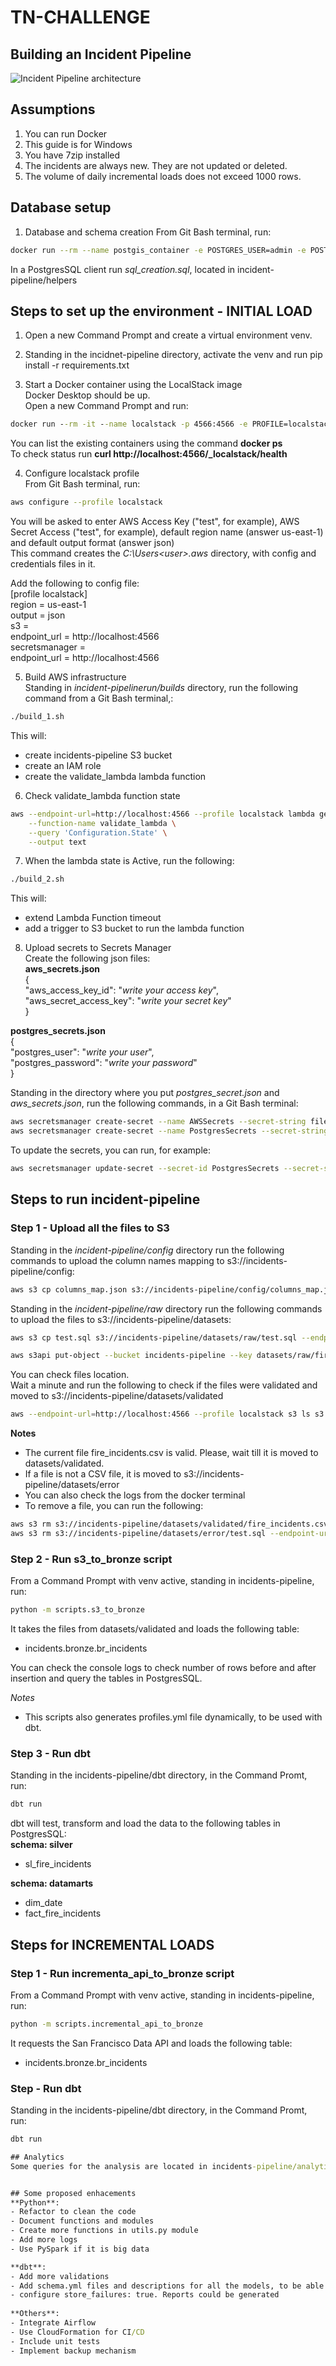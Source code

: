# TN-CHALLENGE  
## Building an Incident Pipeline


![Incident Pipeline architecture](documentation/images/incident-pipeline-architecture.png)

## Assumptions
1. You can run Docker
2. This guide is for Windows
3. You have 7zip installed
4. The incidents are always new. They are not updated or deleted.
5. The volume of daily incremental loads does not exceed 1000 rows.



## Database setup

1. Database and schema creation 
From Git Bash terminal, run:  
```bash
docker run --rm --name postgis_container -e POSTGRES_USER=admin -e POSTGRES_PASSWORD=admin -e POSTGRES_DB=incidents -p 5432:5432 -d postgis/postgis
```
In a PostgresSQL client run *sql_creation.sql*, located in incident-pipeline/helpers


## Steps to set up the environment - INITIAL LOAD
1. Open a new Command Prompt and create a virtual environment venv.
   
2. Standing in the incidnet-pipeline directory, activate the venv and run pip install -r requirements.txt

3. Start a Docker container using the LocalStack image  
Docker Desktop should be up.  
Open a new Command Prompt and run:  
```cmd
docker run --rm -it --name localstack -p 4566:4566 -e PROFILE=localstack -e SERVICES=secretsmanager,cloudwatch,lambda,s3,logs,iam -e DOCKER_HOST=unix:///var/run/docker.sock -v /var/run/docker.sock:/var/run/docker.sock -e LAMBDA_EXECUTOR=host -e DEBUG=1 -e AWS_ACCESS_KEY_ID=test  -e AWS_SECRET_ACCESS_KEY=test -v C:\Users\anben\.aws:/root/.aws:ro localstack/localstack
```

You can list the existing containers using the command **docker ps**  
To check status run **curl http://localhost:4566/_localstack/health**  

   
4. Configure localstack profile  
From Git Bash terminal, run:  
```bash
aws configure --profile localstack
```
You will be asked to enter AWS Access Key ("test", for example), AWS Secret Access ("test", for example), default region name (answer us-east-1) and default output format (answer json)  
This command creates the *C:\Users\<user>\.aws* directory, with config and credentials files in it.  

Add the following to config file:  
[profile localstack]  
region = us-east-1  
output = json  
s3 =  
    endpoint_url = http://localhost:4566  
secretsmanager =  
    endpoint_url = http://localhost:4566  



5. Build AWS infrastructure  
Standing in *incident-pipelinerun/builds* directory, run the following command from a Git Bash terminal,:   
```bash
./build_1.sh
```
This will:
- create incidents-pipeline S3 bucket
- create an IAM role
- create the validate_lambda lambda function

6. Check validate_lambda function state  
```bash
aws --endpoint-url=http://localhost:4566 --profile localstack lambda get-function \
    --function-name validate_lambda \
    --query 'Configuration.State' \
    --output text
```

7. When the lambda state is Active, run the following:
```bash
./build_2.sh
``` 
This will:
- extend Lambda Function timeout 
- add a trigger to S3 bucket to run the lambda function 

8. Upload secrets to Secrets Manager  
Create the following json files:  
**aws_secrets.json**  
{  
  "aws_access_key_id": "*write your access key*",  
  "aws_secret_access_key": "*write your secret key*"  
}  

**postgres_secrets.json**  
{  
  "postgres_user": "*write your user*",  
  "postgres_password": "*write your password*"  
}  


Standing in the directory where you put *postgres_secret.json* and *aws_secrets.json*, run the following commands, in a Git Bash terminal:  
```bash
aws secretsmanager create-secret --name AWSSecrets --secret-string file://aws_secrets.json --profile localstack --endpoint-url=http://localhost:4566
aws secretsmanager create-secret --name PostgresSecrets --secret-string file://postgres_secrets.json --profile localstack --endpoint-url=http://localhost:4566
```

To update the secrets, you can run, for example:
```bash
aws secretsmanager update-secret --secret-id PostgresSecrets --secret-string file://postgres_secrets.json --profile localstack --endpoint-url=http://localhost:4566
```

## Steps to run incident-pipeline  
### Step 1 - Upload all the files to S3  
Standing in the *incident-pipeline/config* directory run the following commands to upload the column names mapping to s3://incidents-pipeline/config:  
```bash
aws s3 cp columns_map.json s3://incidents-pipeline/config/columns_map.json --endpoint-url=http://localhost:4566 --profile localstack
```

Standing in the *incident-pipeline/raw* directory run the following commands to upload the files to s3://incidents-pipeline/datasets:  
```bash
aws s3 cp test.sql s3://incidents-pipeline/datasets/raw/test.sql --endpoint-url=http://localhost:4566 --profile localstack

aws s3api put-object --bucket incidents-pipeline --key datasets/raw/fire_incidents.csv --body fire_incidents.csv --endpoint-url=http://localhost:4566 --profile localstack
```


You can check files location.  
Wait a minute and run the following to check if the files were validated and moved to s3://incidents-pipeline/datasets/validated  
```bash
aws --endpoint-url=http://localhost:4566 --profile localstack s3 ls s3://incidents-pipeline --recursive
```
**Notes**
- The current file fire_incidents.csv is valid. Please, wait till it is moved to datasets/validated. 
- If a file is not a CSV file, it is moved to s3://incidents-pipeline/datasets/error  
- You can also check the logs from the docker terminal  
- To remove a file, you can run the following: 
```bash
aws s3 rm s3://incidents-pipeline/datasets/validated/fire_incidents.csv --endpoint-url=http://localhost:4566 --profile localstack
aws s3 rm s3://incidents-pipeline/datasets/error/test.sql --endpoint-url=http://localhost:4566 --profile localstack
```

### Step 2 - Run s3_to_bronze script  
From a Command Prompt with venv active, standing in incidents-pipeline, run:  
```cmd
python -m scripts.s3_to_bronze
```
It takes the files from datasets/validated and loads the following table:  
- incidents.bronze.br_incidents

You can check the console logs to check number of rows before and after insertion and query the tables in PostgresSQL.  

*Notes*   
- This scripts also generates profiles.yml file dynamically, to be used with dbt.
  
### Step 3 - Run dbt  
Standing in the incidents-pipeline/dbt directory, in the Command Promt, run:  
```cmd
dbt run
```
dbt will test, transform and load the data to the following tables in PostgresSQL:  
**schema: silver**
- sl_fire_incidents


**schema: datamarts**
- dim_date
- fact_fire_incidents

## Steps for INCREMENTAL LOADS
### Step 1 - Run incrementa_api_to_bronze script  
From a Command Prompt with venv active, standing in incidents-pipeline, run:  
```cmd
python -m scripts.incremental_api_to_bronze
```
It requests the San Francisco Data API and loads the following table:  
- incidents.bronze.br_incidents
  
### Step  - Run dbt  
Standing in the incidents-pipeline/dbt directory, in the Command Promt, run:  
```cmd
dbt run

## Analytics
Some queries for the analysis are located in incidents-pipeline/analytics/analysis.sql  


## Some proposed enhacements
**Python**:
- Refactor to clean the code
- Document functions and modules
- Create more functions in utils.py module 
- Add more logs
- Use PySpark if it is big data  

**dbt**:
- Add more validations
- Add schema.yml files and descriptions for all the models, to be able to generate documentation (dbt docs generate command)
- configure store_failures: true. Reports could be generated   
  
**Others**:
- Integrate Airflow 
- Use CloudFormation for CI/CD
- Include unit tests 
- Implement backup mechanism
